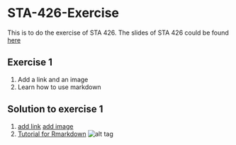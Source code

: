 # STA-426-Exercise
This is to do the exercise of STA 426. The slides of STA 426 could be found [here](https://github.com/sta426hs2016/material)

## Exercise 1
1. Add a link and an image
2. Learn how to use markdown
## Solution to exercise 1
1. [add link](https://help.github.com/articles/relative-links-in-readmes/)
   [add image](http://stackoverflow.com/questions/14494747/add-images-to-readme-md-on-github)
2. [Tutorial for Rmarkdown](http://rmarkdown.rstudio.com/)
![alt tag](http://rmarkdown.rstudio.com/images/bandThree2.png)
